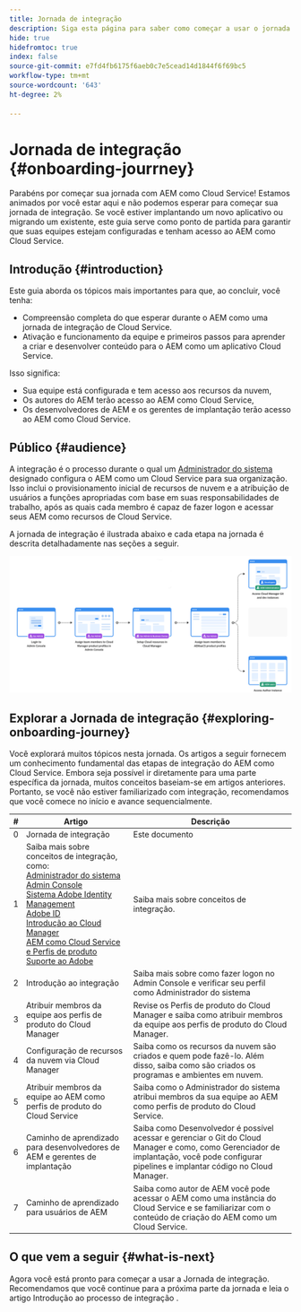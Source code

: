 ```yaml
---
title: Jornada de integração
description: Siga esta página para saber como começar a usar o jornada de integração
hide: true
hidefromtoc: true
index: false
source-git-commit: e7fd4fb6175f6aeb0c7e5cead14d1844f6f69bc5
workflow-type: tm+mt
source-wordcount: '643'
ht-degree: 2%

---
```


# Jornada de integração {#onboarding-jourrney}

Parabéns por começar sua jornada com AEM como Cloud Service! Estamos animados por você estar aqui e não podemos esperar para começar sua jornada de integração. Se você estiver implantando um novo aplicativo ou migrando um existente, este guia serve como ponto de partida para garantir que suas equipes estejam configuradas e tenham acesso ao AEM como Cloud Service.

## Introdução {#introduction}

Este guia aborda os tópicos mais importantes para que, ao concluir, você tenha:

* Compreensão completa do que esperar durante o AEM como uma jornada de integração de Cloud Service.
* Ativação e funcionamento da equipe e primeiros passos para aprender a criar e desenvolver conteúdo para o AEM como um aplicativo Cloud Service.

Isso significa:

* Sua equipe está configurada e tem acesso aos recursos da nuvem,
* Os autores do AEM terão acesso ao AEM como Cloud Service,
* Os desenvolvedores de AEM e os gerentes de implantação terão acesso ao AEM como Cloud Service.


## Público {#audience}

A integração é o processo durante o qual um [Administrador do sistema](https://experienceleague.adobe.com/docs/experience-manager-cloud-service/onboarding/onboarding-concepts/system-administrator.html?lang=en) designado configura o AEM como um Cloud Service para sua organização. Isso inclui o provisionamento inicial de recursos de nuvem e a atribuição de usuários a funções apropriadas com base em suas responsabilidades de trabalho, após as quais cada membro é capaz de fazer logon e acessar seus AEM como recursos de Cloud Service.

A jornada de integração é ilustrada abaixo e cada etapa na jornada é descrita detalhadamente nas seções a seguir.

![](/help/onboarding/onboarding-journey/assets/onboarding-journey.png)

## Explorar a Jornada de integração {#exploring-onboarding-journey}

Você explorará muitos tópicos nesta jornada. Os artigos a seguir fornecem um conhecimento fundamental das etapas de integração do AEM como Cloud Service. Embora seja possível ir diretamente para uma parte específica da jornada, muitos conceitos baseiam-se em artigos anteriores. Portanto, se você não estiver familiarizado com integração, recomendamos que você comece no início e avance sequencialmente.

| # | Artigo | Descrição |
|---|---|---|
| 0 | Jornada de integração | Este documento |
| 1 | Saiba mais sobre conceitos de integração, como:<br>[Administrador do sistema](https://experienceleague.adobe.com/docs/experience-manager-cloud-service/onboarding/onboarding-concepts/system-administrator.html?lang=en)<br>[Admin Console](https://experienceleague.adobe.com/docs/experience-manager-cloud-service/onboarding/onboarding-concepts/admin-console.html?lang=en)<br>[Sistema Adobe Identity Management](https://experienceleague.adobe.com/docs/experience-manager-cloud-service/onboarding/onboarding-concepts/ims.html?lang=en)<br>[Adobe ID](https://experienceleague.adobe.com/docs/experience-manager-cloud-service/onboarding/onboarding-concepts/adobe-id.html?lang=en)<br>[Introdução ao Cloud Manager](https://experienceleague.adobe.com/docs/experience-manager-cloud-service/onboarding/onboarding-concepts/cloud-manager-introduction.html?lang=en)<br>[AEM como Cloud Service e Perfis de produto](https://experienceleague.adobe.com/docs/experience-manager-cloud-service/onboarding/onboarding-concepts/aem-cs-team-product-profiles.html?lang=en)<br>[Suporte ao Adobe](https://experienceleague.adobe.com/docs/experience-manager-cloud-service/onboarding/onboarding-concepts/onboarding-help-resources.html?lang=en) | Saiba mais sobre conceitos de integração. |
| 2 | Introdução ao integração | Saiba mais sobre como fazer logon no Admin Console e verificar seu perfil como Administrador do sistema |
| 3 | Atribuir membros da equipe aos perfis de produto do Cloud Manager | Revise os Perfis de produto do Cloud Manager e saiba como atribuir membros da equipe aos perfis de produto do Cloud Manager. |
| 4 | Configuração de recursos da nuvem via Cloud Manager | Saiba como os recursos da nuvem são criados e quem pode fazê-lo. Além disso, saiba como são criados os programas e ambientes em nuvem. |
| 5 | Atribuir membros da equipe ao AEM como perfis de produto do Cloud Service | Saiba como o Administrador do sistema atribui membros da sua equipe ao AEM como perfis de produto do Cloud Service. |
| 6 | Caminho de aprendizado para desenvolvedores de AEM e gerentes de implantação | Saiba como Desenvolvedor é possível acessar e gerenciar o Git do Cloud Manager e como, como Gerenciador de implantação, você pode configurar pipelines e implantar código no Cloud Manager. |
| 7 | Caminho de aprendizado para usuários de AEM | Saiba como autor de AEM você pode acessar o AEM como uma instância do Cloud Service e se familiarizar com o conteúdo de criação do AEM como um Cloud Service. |

## O que vem a seguir {#what-is-next}

Agora você está pronto para começar a usar a Jornada de integração. Recomendamos que você continue para a próxima parte da jornada e leia o artigo Introdução ao processo de integração .